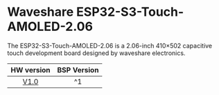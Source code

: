 # Waveshare ESP32-S3-Touch-AMOLED-2.06

The ESP32-S3-Touch-AMOLED-2.06 is a 2.06-inch 410×502 capacitive touch development board designed by waveshare electronics.

|                            HW version                            | BSP Version |
|:----------------------------------------------------------------:| :---------: |
| [V1.0](http://www.waveshare.com/wiki/ESP32-S3-Touch-AMOLED-2.06) |      ^1     |